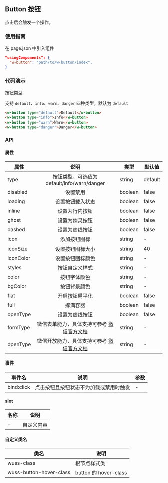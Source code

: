 [button官方]: https://developers.weixin.qq.com/miniprogram/dev/component/button.html

## Button 按钮

点击后会触发一个操作。

### 使用指南

在 page.json 中引入组件

```json
"usingComponents": {
  "w-button": "path/to/w-button/index",
}
```

### 代码演示

按钮类型

支持 `default`、`info`、`warn`、`danger` 四种类型，默认为 `default`

```html
<w-button type="default">Default</w-button>
<w-button type="info">Info</w-button>
<w-button type="warn">Warn</w-button>
<w-button type="danger">Danger</w-button>
```

### API

#### 属性

| 属性      |                          说明                           | 类型    | 默认值  |
| --------- | :-----------------------------------------------------: | ------- | ------- |
| type      |       按钮类型，可选值为 default/info/warn/danger       | string  | default |
| disabled  |                        设置禁用                         | boolean | false   |
| loading   |                    设置按钮载入状态                     | boolean | false   |
| inline    |                     设置为行内按钮                      | boolean | false   |
| ghost     |                     设置为幽灵按钮                      | boolean | false   |
| dashed    |                     设置为虚线按钮                      | boolean | false   |
| icon      |                      添加按钮图标                       | string  | -       |
| iconSize  |                    设置按钮图标大小                     | string  | 40      |
| iconColor |                    设置按钮图标颜色                     | string  | -       |
| styles    |                     按钮自定义样式                      | string  | -       |
| color     |                      按钮字体颜色                       | string  | -       |
| bgColor   |                      按钮背景颜色                       | string  | -       |
| flat      |                     开启按钮扁平化                      | boolean | false   |
| full      |                        撑满容器                         | boolean | false   |
| openType  |                     设置为虚线按钮                      | boolean | false   |
| formType  | 微信表单能力，具体支持可参考 [微信官方文档][button官方] | string  | -       |
| openType  | 微信开放能力，具体支持可参考 [微信官方文档][button官方] | string  | -       |

#### 事件

| 事件名     | 说明                                   | 参数 |
| ---------- | -------------------------------------- | ---- |
| bind:click | 点击按钮且按钮状态不为加载或禁用时触发 | -    |

#### slot

| 名称 | 说明       |
| ---- | ---------- |
| -    | 自定义内容 |

#### 自定义类名

| 类名                    | 说明                  |
| ----------------------- | --------------------- |
| wuss-class              | 根节点样式类          |
| wuss-button-hover-class | button 的 hover-class |
